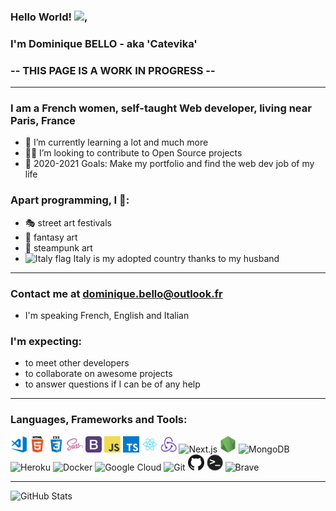 ### Hello World! <img src="https://raw.githubusercontent.com/MartinHeinz/MartinHeinz/master/wave.gif" width="30px">,
### I'm Dominique BELLO - aka 'Catevika'
### -- THIS PAGE IS A WORK IN PROGRESS --
---
### I am a French women, self-taught Web developer, living near Paris, France 
- 👀 I’m currently learning a lot and much more
- 🧞‍♀️ I’m looking to contribute to Open Source projects
- 🚀 2020-2021 Goals: Make my portfolio and find the web dev job of my life

### Apart programming, I 💖: 
- 🎭 street art festivals
- 🦄 fantasy art
- 🎩 steampunk art
- <img alt="Italy flag" width="18px" src="https://upload.wikimedia.org/wikipedia/commons/thumb/0/03/Flag_of_Italy.svg/1200px-Flag_of_Italy.svg.png" /> Italy is my adopted country thanks to my husband
***
### Contact me at dominique.bello@outlook.fr
- I'm speaking French, English and Italian

### I'm expecting:
- to meet other developers
- to collaborate on awesome projects
- to answer questions if I can be of any help
---

### Languages, Frameworks and Tools:
<img alt="Visual Studio Code" width="26px" src="https://raw.githubusercontent.com/github/explore/80688e429a7d4ef2fca1e82350fe8e3517d3494d/topics/visual-studio-code/visual-studio-code.png" /> <img alt="HTML5" width="26px" src="https://raw.githubusercontent.com/github/explore/80688e429a7d4ef2fca1e82350fe8e3517d3494d/topics/html/html.png" /> <img alt="CSS3" width="26px" src="https://raw.githubusercontent.com/github/explore/80688e429a7d4ef2fca1e82350fe8e3517d3494d/topics/css/css.png" /> <img alt="Sass" width="26px" src="https://raw.githubusercontent.com/github/explore/80688e429a7d4ef2fca1e82350fe8e3517d3494d/topics/sass/sass.png" /> <img alt="Bootstrap" width="26px" src="https://raw.githubusercontent.com/github/explore/80688e429a7d4ef2fca1e82350fe8e3517d3494d/topics/bootstrap/bootstrap.png" /> <img alt="JavaScript" width="26px" src="https://raw.githubusercontent.com/github/explore/80688e429a7d4ef2fca1e82350fe8e3517d3494d/topics/javascript/javascript.png" /> <img alt="Typescript" width="26px" src="https://raw.githubusercontent.com/github/explore/80688e429a7d4ef2fca1e82350fe8e3517d3494d/topics/typescript/typescript.png" /> <img alt="React" width="26px" src="https://raw.githubusercontent.com/github/explore/80688e429a7d4ef2fca1e82350fe8e3517d3494d/topics/react/react.png" /> <img alt="Redux" width="26px" src="https://raw.githubusercontent.com/github/explore/80688e429a7d4ef2fca1e82350fe8e3517d3494d/topics/redux/redux.png" /> <img alt="Next.js" width="48px" src="https://camo.githubusercontent.com/55ddd36a30f28a10ed8f518c7e73005d991584f8/687474703a2f2f7265732e636c6f7564696e6172792e636f6d2f756e69636f646576656c6f7065722f696d6167652f75706c6f61642f76313532343737363736342f6e6578742d6a736c6f676f2e737667" /> <img alt="Node.js" width="26px" src="https://raw.githubusercontent.com/github/explore/80688e429a7d4ef2fca1e82350fe8e3517d3494d/topics/nodejs/nodejs.png" /> <img alt="MongoDB" width="82px" src="https://webassets.mongodb.com/_com_assets/cms/MongoDB_Logo_FullColorBlack_RGB-4td3yuxzjs.png" /> <img alt="Heroku" width="22px" src="https://camo.githubusercontent.com/20d1881207b2f0cc1801d73aba895eac538cbe15/68747470733a2f2f6434797438786c396237696e2e636c6f756466726f6e742e6e65742f6173736574732f686f6d652f6c6f676f747970652d6865726f6b752e706e67" /> <img alt="Docker" width="82px" src="https://upload.wikimedia.org/wikipedia/commons/thumb/4/4e/Docker_%28container_engine%29_logo.svg/915px-Docker_%28container_engine%29_logo.svg.png" /> <img alt="Google Cloud" width="92px" src="https://upload.wikimedia.org/wikipedia/commons/thumb/6/61/Google_Cloud_Logo.svg/768px-Google_Cloud_Logo.svg.png" />
<img alt="Git" width="48px" src="https://upload.wikimedia.org/wikipedia/commons/thumb/e/e0/Git-logo.svg/768px-Git-logo.svg.png" /> <img alt="GitHub" width="26px" src="https://raw.githubusercontent.com/github/explore/78df643247d429f6cc873026c0622819ad797942/topics/github/github.png" /> <img alt="Terminal" width="26px" src="https://raw.githubusercontent.com/github/explore/80688e429a7d4ef2fca1e82350fe8e3517d3494d/topics/terminal/terminal.png" /> <img alt="Brave" width="72px" src="https://upload.wikimedia.org/wikipedia/fr/thumb/5/5d/Brave_Logo.svg/768px-Brave_Logo.svg.png" />

---
<p><img src="https://github-readme-stats.vercel.app/api?username=Catevika&amp;show_icons=true&theme=material-palenight" alt="GitHub Stats"></p>
